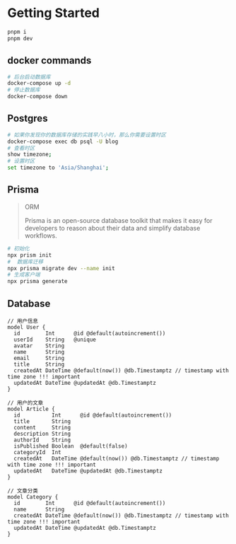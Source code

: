 # Getting Started
```bash
pnpm i
pnpm dev
```
## docker commands
```bash
# 后台启动数据库
docker-compose up -d
# 停止数据库
docker-compose down
```
## Postgres
```bash
# 如果你发现你的数据库存储的实践早八小时，那么你需要设置时区
docker-compose exec db psql -U blog
# 查看时区
show timezone;
# 设置时区
set timezone to 'Asia/Shanghai';
```

## Prisma
> ORM
>
> Prisma is an open-source database toolkit that makes it easy for developers to reason about their data and simplify database workflows.
```bash
# 初始化
npx prism init
#  数据库迁移
npx prisma migrate dev --name init
# 生成客户端
npx prisma generate
```

## Database

```prisma
// 用户信息
model User {
  id        Int      @id @default(autoincrement())
  userId    String   @unique
  avatar    String
  name      String
  email     String
  title     String
  createdAt DateTime @default(now()) @db.Timestamptz // timestamp with time zone !!! important
  updatedAt DateTime @updatedAt @db.Timestamptz
}

// 用户的文章
model Article {
  id          Int      @id @default(autoincrement())
  title       String
  content     String
  description String
  authorId    String
  isPublished Boolean  @default(false)
  categoryId  Int
  createdAt   DateTime @default(now()) @db.Timestamptz // timestamp with time zone !!! important
  updatedAt   DateTime @updatedAt @db.Timestamptz
}

// 文章分类
model Category {
  id        Int      @id @default(autoincrement())
  name      String
  createdAt DateTime @default(now()) @db.Timestamptz // timestamp with time zone !!! important
  updatedAt DateTime @updatedAt @db.Timestamptz
}
```
